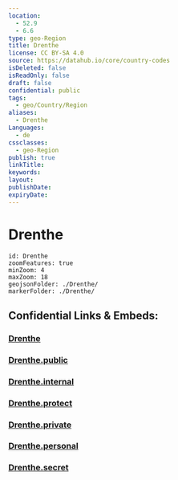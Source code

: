 ```yaml
---
location:
  - 52.9
  - 6.6
type: geo-Region
title: Drenthe
license: CC BY-SA 4.0
source: https://datahub.io/core/country-codes
isDeleted: false
isReadOnly: false
draft: false
confidential: public
tags:
  - geo/Country/Region
aliases:
  - Drenthe
Languages:
  - de
cssclasses:
  - geo-Region
publish: true
linkTitle:
keywords:
layout:
publishDate:
expiryDate:
---
```


# Drenthe

```leaflet
id: Drenthe
zoomFeatures: true 
minZoom: 4 
maxZoom: 18
geojsonFolder: ./Drenthe/
markerFolder: ./Drenthe/
```


## Confidential Links & Embeds: 

### [Drenthe](/_Standards/Earth/Continent/Europe/Europe~West/Netherlands/Provinces~Netherlands/Drenthe.md) 

### [Drenthe.public](/_public/Earth/Continent/Europe/Europe~West/Netherlands/Provinces~Netherlands/Drenthe.public.md) 

### [Drenthe.internal](/_internal/Earth/Continent/Europe/Europe~West/Netherlands/Provinces~Netherlands/Drenthe.internal.md) 

### [Drenthe.protect](/_protect/Earth/Continent/Europe/Europe~West/Netherlands/Provinces~Netherlands/Drenthe.protect.md) 

### [Drenthe.private](/_private/Earth/Continent/Europe/Europe~West/Netherlands/Provinces~Netherlands/Drenthe.private.md) 

### [Drenthe.personal](/_personal/Earth/Continent/Europe/Europe~West/Netherlands/Provinces~Netherlands/Drenthe.personal.md) 

### [Drenthe.secret](/_secret/Earth/Continent/Europe/Europe~West/Netherlands/Provinces~Netherlands/Drenthe.secret.md)

